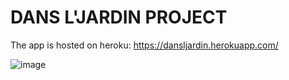 # DANS L'JARDIN PROJECT

The app is hosted on heroku:
https://dansljardin.herokuapp.com/


![image](https://user-images.githubusercontent.com/55458355/116830284-d8a60800-ab5d-11eb-8531-675c27645b5b.png)
